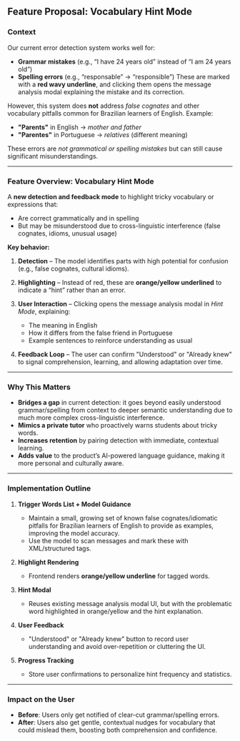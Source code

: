 ## **Feature Proposal: Vocabulary Hint Mode**

### **Context**

Our current error detection system works well for:

* **Grammar mistakes** (e.g., “I have 24 years old” instead of “I am 24 years old”)
* **Spelling errors** (e.g., “responsable” → “responsible”)
  These are marked with a **red wavy underline**, and clicking them opens the message analysis modal explaining the mistake and its correction.

However, this system does **not** address *false cognates* and other vocabulary pitfalls common for Brazilian learners of English.
Example:

* **"Parents"** in English → *mother and father*
* **"Parentes"** in Portuguese → *relatives* (different meaning)

These errors are *not grammatical or spelling mistakes* but can still cause significant misunderstandings.

---

### **Feature Overview: Vocabulary Hint Mode**

A **new detection and feedback mode** to highlight tricky vocabulary or expressions that:

* Are correct grammatically and in spelling
* But may be misunderstood due to cross-linguistic interference (false cognates, idioms, unusual usage)

**Key behavior:**

1. **Detection** – The model identifies parts with high potential for confusion (e.g., false cognates, cultural idioms).
2. **Highlighting** – Instead of red, these are **orange/yellow underlined** to indicate a “hint” rather than an error.
3. **User Interaction** – Clicking opens the message analysis modal in *Hint Mode*, explaining:

   * The meaning in English
   * How it differs from the false friend in Portuguese
   * Example sentences to reinforce understanding as usual
4. **Feedback Loop** – The user can confirm "Understood" or "Already knew" to signal comprehension, learning, and allowing adaptation over time.

---

### **Why This Matters**

* **Bridges a gap** in current detection: it goes beyond easily understood grammar/spelling from context to deeper semantic understanding due to much more complex cross-linguistic interference.
* **Mimics a private tutor** who proactively warns students about tricky words.
* **Increases retention** by pairing detection with immediate, contextual learning.
* **Adds value** to the product’s AI-powered language guidance, making it more personal and culturally aware.

---

### **Implementation Outline**

1. **Trigger Words List + Model Guidance**

   * Maintain a small, growing set of known false cognates/idiomatic pitfalls for Brazilian learners of English to provide as examples, improving the model accuracy.
   * Use the model to scan messages and mark these with XML/structured tags.
2. **Highlight Rendering**

   * Frontend renders **orange/yellow underline** for tagged words.
3. **Hint Modal**

   * Reuses existing message analysis modal UI, but with the problematic word highlighted in orange/yellow and the hint explanation.
4. **User Feedback**

   * "Understood" or "Already knew" button to record user understanding and avoid over-repetition or cluttering the UI.
5. **Progress Tracking**

   * Store user confirmations to personalize hint frequency and statistics.

---

### **Impact on the User**

* **Before**: Users only get notified of clear-cut grammar/spelling errors.
* **After**: Users also get gentle, contextual nudges for vocabulary that could mislead them, boosting both comprehension and confidence.
